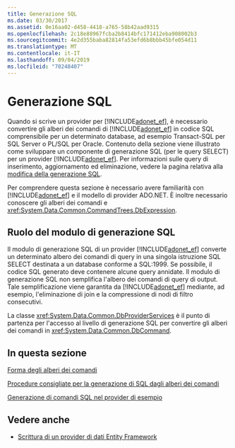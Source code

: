 ```yaml
---
title: Generazione SQL
ms.date: 03/30/2017
ms.assetid: 0e16aa02-d458-4418-a765-58b42aad9315
ms.openlocfilehash: 2c18e88967fcba2b8414bfc171412eba908002b3
ms.sourcegitcommit: 4e2d355baba82814fa53efd6b8bbb45bfe054d11
ms.translationtype: MT
ms.contentlocale: it-IT
ms.lasthandoff: 09/04/2019
ms.locfileid: "70248407"
---
```

# <a name="sql-generation"></a>Generazione SQL
Quando si scrive un provider per [!INCLUDE[adonet_ef](../../../../../includes/adonet-ef-md.md)], è necessario convertire gli alberi dei comandi di [!INCLUDE[adonet_ef](../../../../../includes/adonet-ef-md.md)] in codice SQL comprensibile per un determinato database, ad esempio Transact-SQL per SQL Server o PL/SQL per Oracle. Contenuto della sezione viene illustrato come sviluppare un componente di generazione SQL (per le query SELECT) per un provider [!INCLUDE[adonet_ef](../../../../../includes/adonet-ef-md.md)]. Per informazioni sulle query di inserimento, aggiornamento ed eliminazione, vedere la pagina relativa alla [modifica della generazione SQL](modification-sql-generation.md).  
  
 Per comprendere questa sezione è necessario avere familiarità con [!INCLUDE[adonet_ef](../../../../../includes/adonet-ef-md.md)] e il modello di provider ADO.NET. È inoltre necessario conoscere gli alberi dei comandi e <xref:System.Data.Common.CommandTrees.DbExpression>.  
  
## <a name="the-role-of-the-sql-generation-module"></a>Ruolo del modulo di generazione SQL  
 Il modulo di generazione SQL di un provider [!INCLUDE[adonet_ef](../../../../../includes/adonet-ef-md.md)] converte un determinato albero dei comandi di query in una singola istruzione SQL SELECT destinata a un database conforme a SQL:1999. Se possibile, il codice SQL generato deve contenere alcune query annidate. Il modulo di generazione SQL non semplifica l'albero dei comandi di query di output. Tale semplificazione viene garantita da [!INCLUDE[adonet_ef](../../../../../includes/adonet-ef-md.md)] mediante, ad esempio, l'eliminazione di join e la compressione di nodi di filtro consecutivi.  
  
 La classe <xref:System.Data.Common.DbProviderServices> è il punto di partenza per l'accesso al livello di generazione SQL per convertire gli alberi dei comandi in <xref:System.Data.Common.DbCommand>.  
  
## <a name="in-this-section"></a>In questa sezione  
 [Forma degli alberi dei comandi](the-shape-of-the-command-trees.md)  
  
 [Procedure consigliate per la generazione di SQL dagli alberi dei comandi](generating-sql-from-command-trees-best-practices.md)  
  
 [Generazione di comandi SQL nel provider di esempio](sql-generation-in-the-sample-provider.md)  
  
## <a name="see-also"></a>Vedere anche

- [Scrittura di un provider di dati Entity Framework](writing-an-ef-data-provider.md)
